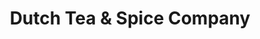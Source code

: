 ---
title: "Dutch Tea & Spice Company"
url: /fredericksburg/dutch-tea-and-spice-company/
shop: deli
---